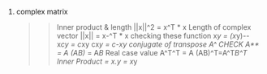 1) complex matrix
   >> Inner product & length ||x||^2 = x^T * x
   >> Length of complex vector ||x|| = x-^T * x
   >> checking these function x*y = (x*y)--
       x*cy = c*xy
       cx*y = c-*xy
   >> conjugate of transpose A^*
   >>   CHECK A** = A
        (AB)* = A*B*
        Real case value 
        A^T^T = A
        (AB)^T=A^T*B^T
   >> Inner Product = x.y = x*y
